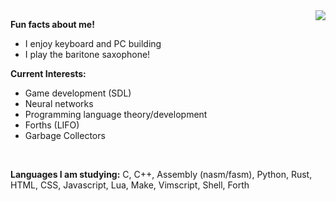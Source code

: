 <img align="right" src="https://github-readme-stats.vercel.app/api?username=Mespyr&show_icons=true&hide_title=true&hide_border=true&theme=github_dark_dimmed" />

**Fun facts about me!**
- I enjoy keyboard and PC building
- I play the baritone saxophone!

**Current Interests:**
- Game development (SDL)
- Neural networks
- Programming language theory/development
- Forths (LIFO)
- Garbage Collectors
<br>

**Languages I am studying:** C, C++, Assembly (nasm/fasm), Python, Rust, HTML, CSS, Javascript, Lua, Make, Vimscript, Shell, Forth
